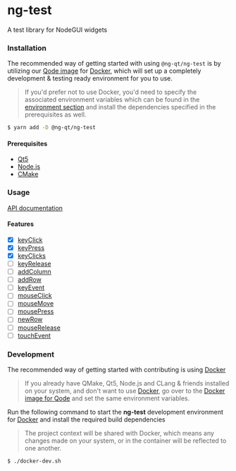 # ng-test
A test library for NodeGUI widgets

### Installation
The recommended way of getting started with using `@ng-qt/ng-test` is by utilizing our [Qode image](https://github.com/ng-qt/qode-docker-image) for [Docker](https://docker.com), which will set up a completely development & testing ready environment for you to use.
> If you'd prefer not to use Docker, you'd need to specify the associated environment variables which can be found in the [environment section](https://github.com/ng-qt/qode-docker-image#environment) and install the dependencies specified in the prerequisites as well.

```sh
$ yarn add -D @ng-qt/ng-test
```

#### Prerequisites
* [Qt5](https://doc.qt.io/qt-5/qt5-intro.html)
* [Node.js](https://nodejs.org)
* [CMake](https://cmake.org)

### Usage
[API documentation](https://github.com/ng-qt/ng-test/docs/classes/ngtest.md)

#### Features
* [x] [keyClick](https://doc.qt.io/qt-5/qtest.html#keyClick)
* [x] [keyPress](https://doc.qt.io/qt-5/qtest.html#keyPress)
* [x] [keyClicks](https://doc.qt.io/qt-5/qtest.html#keyClicks)
* [ ] [keyRelease](https://doc.qt.io/qt-5/qtest.html#keyPress)
* [ ] [addColumn](https://doc.qt.io/qt-5/qtest.html#addColumn)
* [ ] [addRow](https://doc.qt.io/qt-5/qtest.html#addRow)
* [ ] [keyEvent](https://doc.qt.io/qt-5/qtest.html#keyEvent)
* [ ] [mouseClick](https://doc.qt.io/qt-5/qtest.html#mouseClick)
* [ ] [mouseMove](https://doc.qt.io/qt-5/qtest.html#mouseMove)
* [ ] [mousePress](https://doc.qt.io/qt-5/qtest.html#mousePress)
* [ ] [newRow](https://doc.qt.io/qt-5/qtest.html#newRow)
* [ ] [mouseRelease](https://doc.qt.io/qt-5/qtest.html#mouseRelease)
* [ ] [touchEvent](https://doc.qt.io/qt-5/qtest.html#touchEvent)

### Development
The recommended way of getting started with contributing is using [Docker](https://docker.com)

> If you already have QMake, Qt5, Node.js and CLang & friends installed on your system, and don't want to use [Docker](https://docker.com), go over to the [Docker image for Qode](https://github.com/ng-qt/qode-docker-image#environment) and set the same environment variables.

Run the following command to start the **ng-test** development environment for [Docker](https://docker.com) and install the required build dependencies
> The project context will be shared with Docker, which means any changes made on your system, or in the container will be reflected to one another.
```
$ ./docker-dev.sh
```
